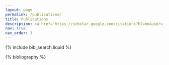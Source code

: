 ```yaml
---
layout: page
permalink: /publications/
title: Publications
description: <a href='https://scholar.google.com/citations?hl=en&user=_lxwnx4AAAAJ&'>Google Scholar</a>
nav: true
nav_order: 3
---
```


<!-- _pages/publications.md -->

<!-- Bibsearch Feature -->

{% include bib_search.liquid %}

<div class="publications">

{% bibliography %}

</div>
